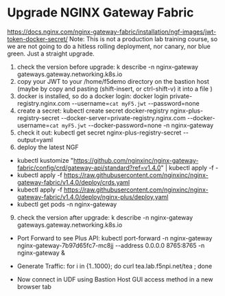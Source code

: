 # Upgrade NGINX Gateway Fabric

https://docs.nginx.com/nginx-gateway-fabric/installation/ngf-images/jwt-token-docker-secret/
Note: This is not a production lab training course, so we are not going to do a hitless rolling deployment, nor canary, nor blue green.  Just a straight upgrade.

1. check the version before upgrade: k describe -n nginx-gateway gateways.gateway.networking.k8s.io 
2. copy your JWT to your /home/f5demo directory on the bastion host (maybe by copy and pasting (shift-insert, or ctrl-shift-v) it into a file )
3. docker is installed, so do a docker login: docker login private-registry.nginx.com --username=`cat myF5.jwt` --password=none
5. create a secret: kubectl create secret docker-registry nginx-plus-registry-secret --docker-server=private-registry.nginx.com --docker-username=`cat myF5.jwt` --docker-password=none -n nginx-gateway
6. check it out: kubectl get secret nginx-plus-registry-secret --output=yaml
8. deploy the latest NGF
- kubectl kustomize "https://github.com/nginxinc/nginx-gateway-fabric/config/crd/gateway-api/standard?ref=v1.4.0" | kubectl apply -f -
- kubectl apply -f https://raw.githubusercontent.com/nginxinc/nginx-gateway-fabric/v1.4.0/deploy/crds.yaml
- kubectl apply -f https://raw.githubusercontent.com/nginxinc/nginx-gateway-fabric/v1.4.0/deploy/nginx-plus/deploy.yaml
- kubectl get pods -n nginx-gateway
9. check the version after upgrade: k describe -n nginx-gateway gateways.gateway.networking.k8s.io 

- Port Forward to see Plus API: kubectl port-forward -n nginx-gateway nginx-gateway-7b97d65fc7-mc8jj --address 0.0.0.0 8765:8765 -n nginx-gateway &

- Generate Traffic: for i in {1..1000}; do curl tea.lab.f5npi.net/tea ; done

- Now connect in UDF using Bastion Host GUI access method in a new browser tab


